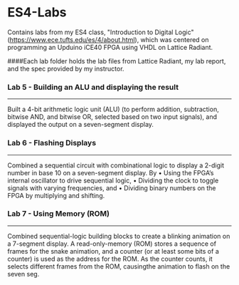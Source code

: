 # ES4-Labs
Contains labs from my ES4 class, "Introduction to Digital Logic" (https://www.ece.tufts.edu/es/4/about.html), which was centered on programming an Upduino iCE40 FPGA using VHDL on Lattice Radiant.

####Each lab folder holds the lab files from Lattice Radiant, my lab report, and the spec provided by my instructor. 

### Lab 5 - Building an ALU and displaying the result
----------
Built a 4-bit arithmetic logic unit (ALU) (to perform addition, subtraction, bitwise AND, and bitwise OR, selected based on two input signals), and displayed the output on a seven-segment display.

### Lab 6 - Flashing Displays
----------
Combined a sequential circuit with combinational logic to display a 2-digit number in base 10 on a seven-segment display. By
• Using the FPGA’s internal oscillator to drive sequential logic,
• Dividing the clock to toggle signals with varying frequencies, and 
• Dividing binary numbers on the FPGA by multiplying and shifting.

### Lab 7 - Using Memory (ROM)
----------
Combined sequential-logic building blocks to create a blinking animation on a 7-segment display. A read-only-memory (ROM) stores a sequence of frames for the snake animation, and a counter (or at least some bits of a counter) is used as the address for the ROM. As the counter counts, it selects different frames from the ROM, causingthe animation to flash on the seven seg.
